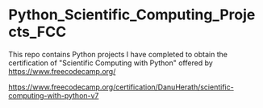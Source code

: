 # Python_Scientific_Computing_Projects_FCC

This repo contains Python projects I have completed to obtain the certification of "Scientific Computing with Python" offered by https://www.freecodecamp.org/

https://www.freecodecamp.org/certification/DanuHerath/scientific-computing-with-python-v7
